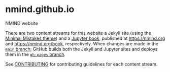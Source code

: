 # nmind.github.io
NMIND website

There are two content streams for this website a Jekyll site (using the [Minimal Mistakes theme](minimal-mistakes)) and a [Jupyter book](jupyter-book), published at https://nmind.org and https://nmind.org/book, respectively. When changes are made in the [`main` branch](https://github.com/nmind/nmind.github.io/tree/main); GitHub builds both the Jekyll and Jupyter sites and deploys them in the [`gh-pages` branch](https://github.com/nmind/nmind.github.io/tree/main).

See [CONTRIBUTING](CONTRIBUTING.md) for contributing guidelines for each content stream.